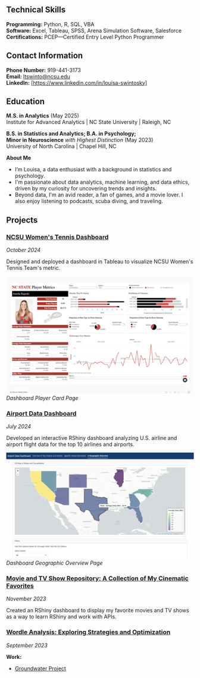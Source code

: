 ## Technical Skills
**Programming:** Python, R, SQL, VBA    
**Software:** Excel, Tableau, SPSS, Arena Simulation Software, Salesforce      
**Certifications:** PCEP—Certified Entry Level Python Programmer

## Contact Information
**Phone Number:** 919-441-3173     
**Email:** ltswinto@ncsu.edu    
**LinkedIn:** [https://www.linkedin.com/in/louisa-swintosky]

## Education
**M.S. in Analytics** (May 2025)      
Institute for Advanced Analytics | NC State University | Raleigh, NC

**B.S. in Statistics and Analytics; B.A. in Psychology;     
Minor in Neuroscience** _with Highest Distinction_	(May 2023)    
University of North Carolina | Chapel Hill, NC

**About Me**
- I’m Louisa, a data enthusiast with a background in statistics and psychology.
- I'm passionate about data analytics, machine learning, and data ethics, driven by my curiosity for uncovering trends and insights.
- Beyond data, I'm an avid reader, a fan of games, and a movie lover. I also enjoy listening to podcasts, scuba diving, and traveling. 

## Projects

### [NCSU Women's Tennis Dashboard](https://public.tableau.com/app/profile/louisa.swintosky/viz/NCStateWomensTennisMetrics-Orange5/HomePage)
_October 2024_

Designed and deployed a dashboard in Tableau to visualize NCSU Women's Tennis Team's metric.

![Dashboard Home Page](PlayerMetrics_all.png)
_Dashboard Player Card Page_

### [Airport Data Dashboard](https://lswintosky.shinyapps.io/Airport_Data_Dashboard/)
_July 2024_

Developed an interactive RShiny dashboard analyzing U.S. airline and airport flight data for the top 10 airlines and airports.

![Dashboard Home Page](airport2.png)
_Dashboard Geographic Overview Page_

### [Movie and TV Show Repository: A Collection of My Cinematic Favorites](https://lswintosky.shinyapps.io/MediaRepository/)
_November 2023_

Created an RShiny dashboard to display my favorite movies and TV shows as a way to learn RShiny and work with APIs.

### [Wordle Analysis: Exploring Strategies and Optimization](https://github.com/louisaswin/Wordle-Project)
_September 2023_



**Work:**
- [Groundwater Project](https://github.com/louisaswin/groundwater)
